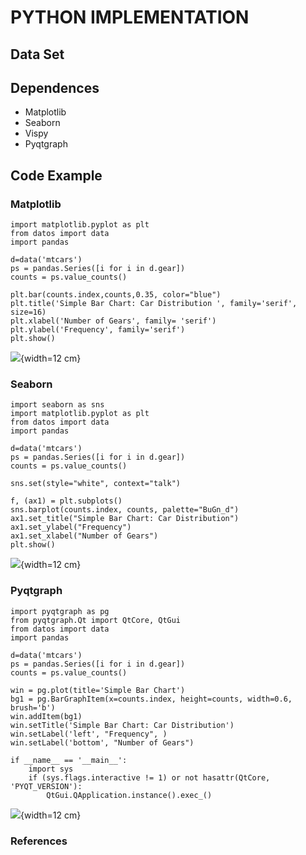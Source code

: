 # PYTHON IMPLEMENTATION

## Data Set

## Dependences

* Matplotlib
* Seaborn
* Vispy
* Pyqtgraph


## Code Example


### Matplotlib


~~~~{.python}
import matplotlib.pyplot as plt
from datos import data
import pandas

d=data('mtcars')
ps = pandas.Series([i for i in d.gear])
counts = ps.value_counts()

plt.bar(counts.index,counts,0.35, color="blue")
plt.title('Simple Bar Chart: Car Distribution ', family='serif',
size=16)
plt.xlabel('Number of Gears', family= 'serif')
plt.ylabel('Frequency', family='serif')
plt.show()
~~~~~~~~~~~~~

![](figures/31Simple_Bar_ChartPy_figure1_1.png){width=12 cm}



### Seaborn


~~~~{.python}
import seaborn as sns
import matplotlib.pyplot as plt
from datos import data
import pandas

d=data('mtcars')
ps = pandas.Series([i for i in d.gear])
counts = ps.value_counts()

sns.set(style="white", context="talk")

f, (ax1) = plt.subplots()
sns.barplot(counts.index, counts, palette="BuGn_d")
ax1.set_title("Simple Bar Chart: Car Distribution")
ax1.set_ylabel("Frequency")
ax1.set_xlabel("Number of Gears")
plt.show()
~~~~~~~~~~~~~

![](figures/31Simple_Bar_ChartPy_figure2_1.png){width=12 cm}



### Pyqtgraph


~~~~{.python}
import pyqtgraph as pg
from pyqtgraph.Qt import QtCore, QtGui
from datos import data
import pandas

d=data('mtcars')
ps = pandas.Series([i for i in d.gear])
counts = ps.value_counts()

win = pg.plot(title='Simple Bar Chart')
bg1 = pg.BarGraphItem(x=counts.index, height=counts, width=0.6,
brush='b')
win.addItem(bg1)
win.setTitle('Simple Bar Chart: Car Distribution')
win.setLabel('left', "Frequency", )
win.setLabel('bottom', "Number of Gears")

if __name__ == '__main__':
    import sys
    if (sys.flags.interactive != 1) or not hasattr(QtCore,
'PYQT_VERSION'):
        QtGui.QApplication.instance().exec_()
~~~~~~~~~~~~~
![](figures/31Simple_Bar_ChartPy_figure3_1.png){width=12 cm}


### References
